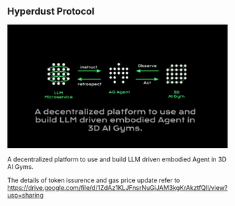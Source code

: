 ## Hyperdust Protocol

![image](https://github.com/HyperdustLab/HyperdustProtocol/blob/main/HYPERDUST.svg)

A decentralized platform to use and build LLM driven embodied Agent in 3D AI Gyms. 



The details of token issurence and gas price update refer to 
https://drive.google.com/file/d/1ZdAz1KLJFnsrNuGjJAM3kgKrAkztfQlI/view?usp=sharing

